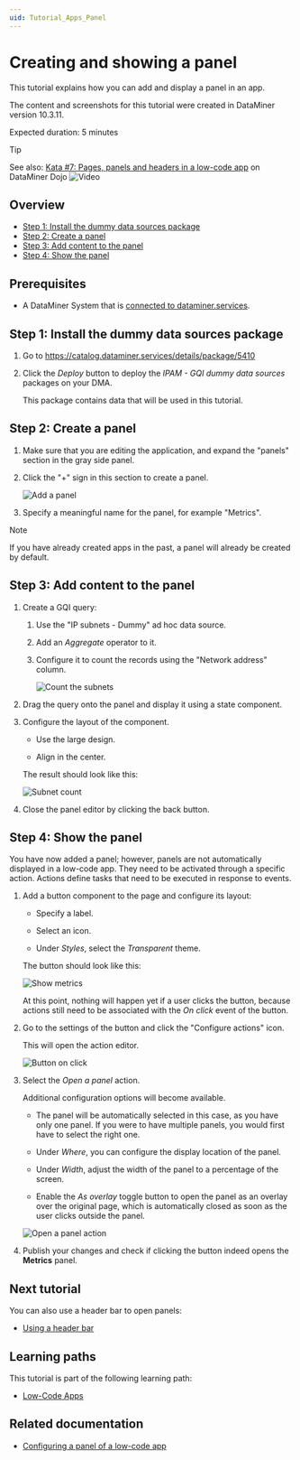 ```yaml
---
uid: Tutorial_Apps_Panel
---
```

# Creating and showing a panel

This tutorial explains how you can add and display a panel in an app.

The content and screenshots for this tutorial were created in DataMiner version 10.3.11.

Expected duration: 5 minutes

> [!TIP]
> See also: [Kata #7: Pages, panels and headers in a low-code app](https://community.dataminer.services/courses/kata-7/) on DataMiner Dojo ![Video](~/user-guide/images/video_Duo.png)

## Overview

- [Step 1: Install the dummy data sources package](#step-1-install-the-dummy-data-sources-package)
- [Step 2: Create a panel](#step-2-create-a-panel)
- [Step 3: Add content to the panel](#step-3-add-content-to-the-panel)
- [Step 4: Show the panel](#step-4-show-the-panel)

## Prerequisites

- A DataMiner System that is [connected to dataminer.services](xref:Connecting_your_DataMiner_System_to_the_cloud).

## Step 1: Install the dummy data sources package

1. Go to <https://catalog.dataminer.services/details/package/5410>

1. Click the *Deploy* button to deploy the *IPAM - GQI dummy data sources* packages on your DMA.

   This package contains data that will be used in this tutorial.

## Step 2: Create a panel

1. Make sure that you are editing the application, and expand the "panels" section in the gray side panel.

1. Click the "+" sign in this section to create a panel.

   ![Add a panel](~/user-guide/images/AddPanel.png)

1. Specify a meaningful name for the panel, for example "Metrics".

> [!NOTE]
> If you have already created apps in the past, a panel will already be created by default.

## Step 3: Add content to the panel

1. Create a GQI query:

   1. Use the "IP subnets - Dummy" ad hoc data source.

   1. Add an *Aggregate* operator to it.

   1. Configure it to count the records using the "Network address" column.

      ![Count the subnets](~/user-guide/images/CountSubnets.png)

1. Drag the query onto the panel and display it using a state component.

1. Configure the layout of the component.

   - Use the large design.

   - Align in the center.

   The result should look like this:

   ![Subnet count](~/user-guide/images/SubnetCountState.png)

1. Close the panel editor by clicking the back button.

## Step 4: Show the panel

You have now added a panel; however, panels are not automatically displayed in a low-code app. They need to be activated through a specific action. Actions define tasks that need to be executed in response to events.

1. Add a button component to the page and configure its layout:

   - Specify a label.

   - Select an icon.

   - Under *Styles*, select the *Transparent* theme.

   The button should look like this:

   ![Show metrics](~/user-guide/images/ShowMetrics.png)

   At this point, nothing will happen yet if a user clicks the button, because actions still need to be associated with the *On click* event of the button.

1. Go to the settings of the button and click the "Configure actions" icon.

   This will open the action editor.

   ![Button on click](~/user-guide/images/ButtonOnClick.png)

1. Select the *Open a panel* action.

   Additional configuration options will become available.

   - The panel will be automatically selected in this case, as you have only one panel. If you were to have multiple panels, you would first have to select the right one.

   - Under *Where*, you can configure the display location of the panel.

   - Under *Width*, adjust the width of the panel to a percentage of the screen.

   - Enable the *As overlay* toggle button to open the panel as an overlay over the original page, which is automatically closed as soon as the user clicks outside the panel.

   ![Open a panel action](~/user-guide/images/OpenPanelAction.png)

1. Publish your changes and check if clicking the button indeed opens the **Metrics** panel.

## Next tutorial

You can also use a header bar to open panels:

- [Using a header bar](xref:Tutorial_Apps_Headerbar)

## Learning paths

This tutorial is part of the following learning path:

- [Low-Code Apps](xref:Tutorial_Apps)

## Related documentation

- [Configuring a panel of a low-code app](xref:LowCodeApps_panel_config)
